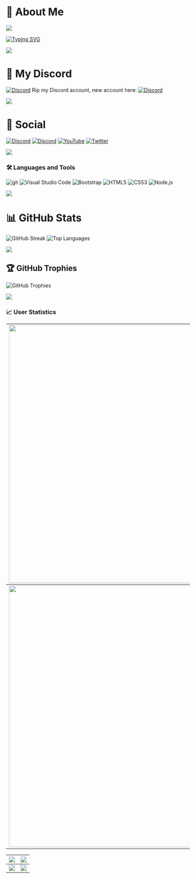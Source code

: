 # 💫 About Me
[![](https://visitcount.itsvg.in/api?id=chezzakowo&label=Profile%20Views&color=0&icon=1&pretty=true)](https://visitcount.itsvg.in)

[![Typing SVG](https://readme-typing-svg.herokuapp.com?font=Fira+Code&pause=1000&color=F75400&width=435&lines=Z..z.ZZZ.zzz.ZZz;I+Play+Honkai+Star+Rail;Also+Genshin)](https://git.io/typing-svg)

<img src="https://user-images.githubusercontent.com/73097560/115834477-dbab4500-a447-11eb-908a-139a6edaec5c.gif">

# 💬 My Discord
[![Discord](https://discord.c99.nl/widget/theme-4/903942978278662194.png)](https://discord.com/users/903942978278662194)
Rip my Discord account, new account here: 
[![Discord](https://discord.c99.nl/widget/theme-4/1028891417893933057.png)](https://discord.com/users/1028891417893933057)


<img src="https://user-images.githubusercontent.com/73097560/115834477-dbab4500-a447-11eb-908a-139a6edaec5c.gif">

# 💭 Social
[![Discord](https://img.shields.io/badge/Discord-%237289DA.svg?logo=discord&logoColor=white)](https://discord.gg/YtZkRf2jBP)
[![Discord](https://img.shields.io/badge/Discord-%237289DA.svg?logo=discord&logoColor=white)](https://discord.gg/KR2Q7J5DVw)
[![YouTube](https://img.shields.io/badge/YouTube-%23FF0000.svg?logo=YouTube&logoColor=white)](https://www.youtube.com/channel/UCCNzJ0BRSEgqbNWcKPPVd7w)
[![Twitter](https://img.shields.io/badge/Twitter-%231DA1F2.svg?logo=Twitter&logoColor=white)](https://twitter.com/Chez_Zak)

<img src="https://user-images.githubusercontent.com/73097560/115834477-dbab4500-a447-11eb-908a-139a6edaec5c.gif">

### 🛠 Languages and Tools
![git](https://img.shields.io/badge/git-282C34?logo=git&logoColor=F05032)
![Visual Studio Code](https://img.shields.io/badge/VS%20Code-282C34?logo=visual-studio-code&logoColor=007ACC)
![Bootstrap](https://img.shields.io/badge/Bootstrap-282C34?logo=bootstrap&logoColor=7952B3)
![HTML5](https://img.shields.io/badge/HTML5-282C34?logo=html5&logoColor=E34F26)
![CSS3](https://img.shields.io/badge/CSS3-282C34?logo=css3&logoColor=1572B6)
![Node.js](https://img.shields.io/badge/Node.js-282C34?logo=node.js&logoColor=00F200)

<img src="https://user-images.githubusercontent.com/73097560/115834477-dbab4500-a447-11eb-908a-139a6edaec5c.gif">

# 📊 GitHub Stats
![GitHub Streak](https://github-readme-streak-stats.herokuapp.com/?user=chezzakowo&theme=slateorange&hide_border=false)
![Top Languages](https://github-readme-stats.vercel.app/api/top-langs/?username=chezzakowo&theme=slateorange&hide_border=false&include_all_commits=false&count_private=false&layout=compact)

<img src="https://user-images.githubusercontent.com/73097560/115834477-dbab4500-a447-11eb-908a-139a6edaec5c.gif">

## 🏆 GitHub Trophies
![GitHub Trophies](https://github-trophies.vercel.app/?username=chezzakowo&theme=apprentice&no-frame=true&no-bg=false&margin-w=4)

<img src="https://user-images.githubusercontent.com/73097560/115834477-dbab4500-a447-11eb-908a-139a6edaec5c.gif">

### 📈 User Statistics

<table>
  <tbody>
    <tr>
      <td>
        <img width="705" src="https://github-readme-stats.vercel.app/api?username=chezzakowo&count_private=false">
      </td>
    </tr>
  </tbody>
  <tbody>
    <tr>
      <td>
        <img width="715" src="http://github-profile-summary-cards.vercel.app/api/cards/profile-details?username=chezzakowo&theme=zenburn" />
      </td>
    </tr>
  </tbody>
</table>

<table>
  <tbody>
    <tr>
      <th>
        <img src="http://github-profile-summary-cards.vercel.app/api/cards/repos-per-language?username=chezzakowo&theme=zenburn" />
      </th>
      <th>
        <img src="http://github-profile-summary-cards.vercel.app/api/cards/most-commit-language?username=kentjuno7z&theme=zenburn" />
      </th>
    </tr>
  </tbody>
  <tbody>
    <tr>
      <td>
        <img src="http://github-profile-summary-cards.vercel.app/api/cards/stats?username=chezzakowo&theme=zenburn" />
      </td>
      <td>
        <img src="http://github-profile-summary-cards.vercel.app/api/cards/productive-time?username=chezzakowo&theme=zenburn&utcOffset=8" />
      </td>
    </tr>
  </tbody>
</table>
